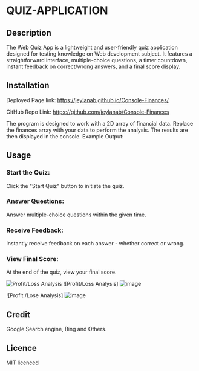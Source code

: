 # QUIZ-APPLICATION

## Description 

The Web Quiz App is a lightweight and user-friendly quiz application designed for testing knowledge on Web development subject. 
It features a straightforward interface, multiple-choice questions, a timer countdown, instant feedback on correct/wrong answers, and a final score display.

## Installation

Deployed Page link: https://jeylanab.github.io/Console-Finances/

GitHub Repo Link: https://github.com/jeylanab/Console-Finances
 
The program is designed to work with a 2D array of financial data. Replace the finances
array with your data to perform the analysis. The results are then displayed in the console. Example Output:

## Usage 
### Start the Quiz:

Click the "Start Quiz" button to initiate the quiz.

### Answer Questions:

Answer multiple-choice questions within the given time.

### Receive Feedback:

Instantly receive feedback on each answer - whether correct or wrong.

### View Final Score:

At the end of the quiz, view your final score.

![Profit/Loss Analysis]([image_url](https://github.com/jeylanab/Console-Finances/blob/main/Images/Screenshot%202023-12-30%20050616.png?raw=true)https://github.com/jeylanab/Console-Finances/blob/main/Images/Screenshot%202023-12-30%20050616.png?raw=true)
![Profit/Loss Analysis] ![image](https://github.com/jeylanab/Console-Finances/assets/146985587/49cf3591-79fc-429a-8ada-54bba0e14c71)

![Profit /Lose Analysis] ![image](https://github.com/jeylanab/Console-Finances/assets/146985587/160f12df-2580-4d0f-afd7-22d37515acfc)


## Credit 

Google Search engine, Bing and Others.

## Licence 

MIT licenced
